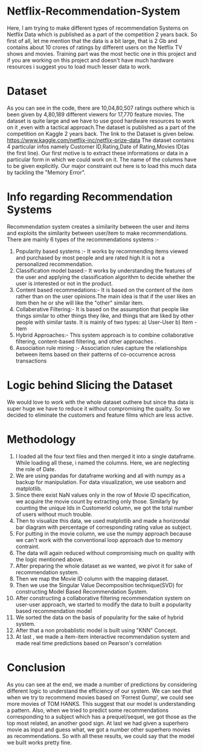 # Netflix-Recommendation-System
Here, I am trying to make different types of recommendation Systems on Netflix Data which is published as a part of the competition 2 years back.
So first of all, let me mention that the data is a bit large, that is 2 Gb and contains about 10 crores of ratings by different users on the Netflix TV shows and movies.
Training part was the most hectic one in this project and if you are working on this project and doesn't have much hardware resources  i suggest you to load much lesser data to work.

# Dataset
As you can see in the code, there are 10,04,80,507 ratings outhere which is been given by 4,80,189 different viewers for 17,770 feature movies. The dataset is quite large and we have to use good hardware resources to work on it ,even with a tactical approach.The dataset is published as a part of the competition on Kaggle 2 years back. The link to the Dataset is given below.
https://www.kaggle.com/netflix-inc/netflix-prize-data
The dataset contains 4 particular infos namely Customer ID,Rating,Date of Rating,Movies ID(as the first line).
Our first motive is to extract these informations or data in a particular form in which we could work on it. The name of the columns have to be given explicitly.
Our major constraint out here is to load this much data by tackling the "Memory Error".

# Info regarding Recommendation Systems
Recommendation system creates a similarity between the user and items and exploits the similarity between user/item to make recommendations.
There are mainly 6 types of the recommendations systems :-
1) Popularity based systems :- It works by recommending items viewed and purchased by most people and are rated high.It is not a personalized recommendation.
2) Classification model based:- It works by understanding the features of the user and applying the classification algorithm to decide whether the user is interested or not in the product.
3) Content based recommedations:- It is based on the content of the item rather than on the user opinions.The main idea is that if the user likes an item then he or she will like the "other" similar item.
4) Collaberative Filtering:- It is based on the assumption that people like things similar to other things they like, and things that are liked by other people with similar taste. It is mainly of two types: a) User-User b) Item -Item
5) Hybrid Approaches:- This system approach is to combine collaborative filtering, content-based filtering, and other approaches .
6) Association rule mining :- Association rules capture the relationships between items based on their patterns of co-occurrence across transactions

# Logic behind Slicing the Dataset
We would love to work with the whole dataset outhere but since tha data is super huge we have to reduce it without compromising the quality. So we decided to eliminate the customers and feature films which are less active.

# Methodology
1) I loaded all the four text files and then merged it into a single dataframe. While loading all these, i named the columns. Here, we are neglecting the role of Date.
2) We are using pandas for dataframe working and all with numpy as a backup for manipulation. For data visualization, we use seaborn and matplotlib.
3) Since there exist NaN values only in the row of Movie ID specification, we acquire the movie count by extracting only those. Similarly by counting the unique Ids in CustomerId column, we got the total number of users without much trouble.
4) Then to visualize this data, we used matplotlib and made a horizondal bar diagram with percentage of corresponding rating value as subject.
5) For putting in the movie column, we use the numpy approach because we can't work with the conventional loop approach due to memory contraint.
6) The data will again reduced without compromising much on quality with the logic mentioned above.
7) After preparing the whole dataset as we wanted, we pivot it for sake of recommendation system. 
8) Then we map the Movie ID column with the mapping dataset.
9) Then we use the Singular Value Decomposition technique(SVD) for constructing Model Based Recommendation System.
10) After constructing a collaborative filtering recommendation system on user-user approach, we started to modify the data to built a popularity based recommendation model
11) We sorted the data on the basis of popularity for the sake of hybrid system.
12) After that a non probablistic model is built using "KNN" Concept.
13) At last , we made a item-item interactive recommendation system and made real time predictions based on Pearson's correlation

# Conclusion
As you can see at the end, we made a number of predictions by considering different logic to understand the efficiency of our system. We can see that when we try to recommend movies based on 'Forrest Gump', we could see more movies of TOM HANKS. This suggest that our model is understanding a pattern. Also, when we tried to predict some recommendations corresponding to a subject which has a prequel/sequel, we got those as the top most related, an another good sign. At last we had given a superhero movie as input and guess what, we got a number other superhero movies as recommendations. So with all these results, we could say that the model we built works pretty fine.




